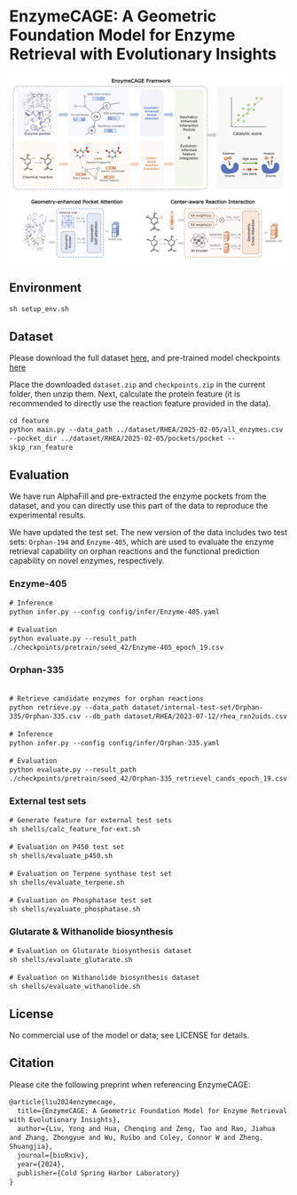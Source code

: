 # EnzymeCAGE: A Geometric Foundation Model for Enzyme Retrieval with Evolutionary Insights

![EnzymeCAGE](./image/EnzymeCAGE.jpg)

## Environment 
```shell
sh setup_env.sh
```

## Dataset
Please download the full dataset [here](https://drive.google.com/file/d/1REquVhOpCDPmIuf3JGUsuS2O1zDT-yDl/view?usp=sharing), and pre-trained model checkpoints [here](https://drive.google.com/file/d/1LLsS_MMKEbFpU2iIOF9ro46cO86S-SCt/view?usp=sharing)

Place the downloaded `dataset.zip` and `checkpoints.zip` in the current folder, then unzip them. Next, calculate the protein feature (it is recommended to directly use the reaction feature provided in the data).

```shell
cd feature
python main.py --data_path ../dataset/RHEA/2025-02-05/all_enzymes.csv --pocket_dir ../dataset/RHEA/2025-02-05/pockets/pocket --skip_rxn_feature
```

## Evaluation
We have run AlphaFill and pre-extracted the enzyme pockets from the dataset, and you can directly use this part of the data to reproduce the experimental results.

We have updated the test set. The new version of the data includes two test sets: `Orphan-194` and `Enzyme-405`, which are used to evaluate the enzyme retrieval capability on orphan reactions and the functional prediction capability on novel enzymes, respectively.

### Enzyme-405

```shell
# Inference
python infer.py --config config/infer/Enzyme-405.yaml

# Evaluation
python evaluate.py --result_path ./checkpoints/pretrain/seed_42/Enzyme-405_epoch_19.csv
```

### Orphan-335

```shell

# Retrieve candidate enzymes for orphan reactions
python retrieve.py --data_path dataset/internal-test-set/Orphan-335/Orphan-335.csv --db_path dataset/RHEA/2023-07-12/rhea_rxn2uids.csv

# Inference
python infer.py --config config/infer/Orphan-335.yaml

# Evaluation
python evaluate.py --result_path ./checkpoints/pretrain/seed_42/Orphan-335_retrievel_cands_epoch_19.csv
```

### External test sets

```shell
# Generate feature for external test sets
sh shells/calc_feature_for-ext.sh

# Evaluation on P450 test set
sh shells/evaluate_p450.sh

# Evaluation on Terpene synthase test set
sh shells/evaluate_terpene.sh

# Evaluation on Phosphatase test set
sh shells/evaluate_phosphatase.sh
```

### Glutarate & Withanolide biosynthesis
```shell
# Evaluation on Glutarate biosynthesis dataset
sh shells/evaluate_glutarate.sh

# Evaluation on Withanolide biosynthesis dataset
sh shells/evaluate_withanolide.sh
```


## License
No commercial use of the model or data; see LICENSE for details.

## Citation
Please cite the following preprint when referencing EnzymeCAGE:
```
@article{liu2024enzymecage,
  title={EnzymeCAGE: A Geometric Foundation Model for Enzyme Retrieval with Evolutionary Insights},
  author={Liu, Yong and Hua, Chenqing and Zeng, Tao and Rao, Jiahua and Zhang, Zhongyue and Wu, Ruibo and Coley, Connor W and Zheng, Shuangjia},
  journal={bioRxiv},
  year={2024},
  publisher={Cold Spring Harbor Laboratory}
}
```
